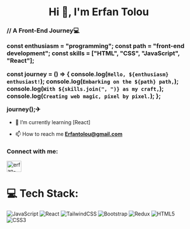 <h1 align="center">Hi 👋, I'm Erfan Tolou</h1>
<h3 align="left">
// A Front-End Journey💻

const enthusiasm = "programming";
const path = "front-end development";
const skills = ["HTML", "CSS", "JavaScript", "React"];

const journey = () => {
console.log(`Hello, ${enthusiasm} enthusiast!`);
console.log(`Embarking on the ${path} path,`);
console.log(`With ${skills.join(", ")} as my craft,`);
console.log(`Creating web magic, pixel by pixel.`);
};

journey();✈

</h3>

- 🔭 I’m currently learning [React]

- 📫 How to reach me **Erfantolou@gmail.com**

<h3 align="left">Connect with me:</h3>
<p align="left">
<a href="www.linkedin.com/in/erfantolouasl" target="blank"><img align="center" src="https://raw.githubusercontent.com/rahuldkjain/github-profile-readme-generator/master/src/images/icons/Social/linked-in-alt.svg" alt="erfan-tolou" height="30" width="40" /></a>
</p>

# 💻 Tech Stack:

![JavaScript](https://img.shields.io/badge/javascript-%23323330.svg?style=for-the-badge&logo=javascript&logoColor=%23F7DF1E)
![React](https://img.shields.io/badge/react-%2320232a.svg?style=for-the-badge&logo=react&logoColor=%2361DAFB)
![TailwindCSS](https://img.shields.io/badge/tailwindcss-%2338B2AC.svg?style=for-the-badge&logo=tailwind-css&logoColor=white)
![Bootstrap](https://img.shields.io/badge/bootstrap-%238511FA.svg?style=for-the-badge&logo=bootstrap&logoColor=white)
![Redux](https://img.shields.io/badge/redux-%23593d88.svg?style=for-the-badge&logo=redux&logoColor=white)
![HTML5](https://img.shields.io/badge/html5-%23E34F26.svg?style=for-the-badge&logo=html5&logoColor=white)
![CSS3](https://img.shields.io/badge/css3-%231572B6.svg?style=for-the-badge&logo=css3&logoColor=white)
